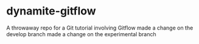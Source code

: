 # dynamite-gitflow
A throwaway repo for a Git tutorial involving Gitflow
made a change on the develop branch
made a change on the experimental branch